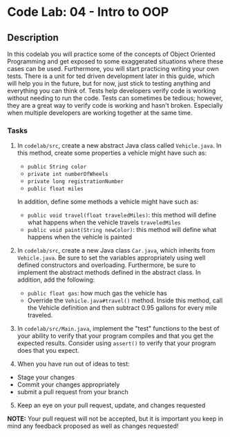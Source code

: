 # Code Lab: 04 - Intro to OOP

## Description

In this codelab you will practice some of the concepts of Object Oriented Programming
and get exposed to some exaggerated situations where these cases can be used. Furthermore,
you will start practicing writing your own tests. There is a unit for ted driven development
later in this guide, which will help you in the future, but for now, just stick to testing anything
and everything you can think of. Tests help developers verify code is working without needing to 
run the code. Tests can sometimes be tedious; however, they are a great way to verify code is working
and hasn't broken. Especially when multiple developers are working together at the same time.

### Tasks

1. In `codelab/src`, create a new abstract Java class called `Vehicle.java`.
  In this method, create some properties a vehicle might have such as:

    - `public String color`
    - `private int numberOfWheels`
    - `private long registrationNumber`
    - `public float miles`

    In addition, define some methods a vehicle might have such as:

    - `public void travel(float traveledMiles)`: this method will define what happens when the vehicle travels `traveledMiles`
    - `public void paint(String newColor)`: this method will define what happens when the vehicle is painted

2. In `codelab/src`, create a new Java class `Car.java`, which inherits from `Vehicle.java`.
  Be sure to set the variables appropriately using well defined constructors and overloading. Furthermore,
  be sure to implement the abstract methods defined in the abstract class. In addition, add the following:

    - `public float gas`: how much gas the vehicle has
    - Override the `Vehicle.java#travel()` method. Inside this method, call the Vehicle definition and then subtract 0.95 gallons for every mile traveled.

3. In `codelab/src/Main.java`, implement the "test" functions to the best of your ability to verify that your program compiles and that you get the expected results. Consider using `assert()` to verify that your program does that you expect. 

4. When you have run out of ideas to test:
  - Stage your changes
  - Commit your changes appropriately
  - submit a pull request from your branch
5. Keep an eye on your pull request, update, and changes requested

**NOTE:** Your pull request will not be accepted, but it is important you
keep in mind any feedback proposed as well as changes requested!
